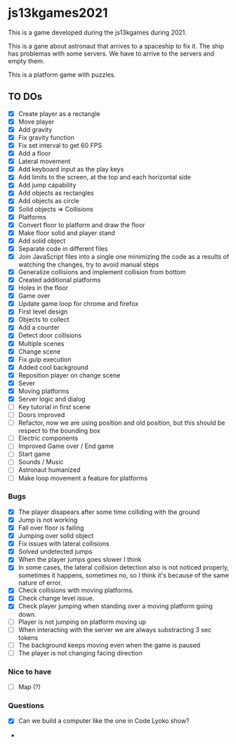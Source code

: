 # js13kgames2021
This is a game developed during the js13kgames during 2021.

This is a gane about astronaut that arrives to a spaceship to fix it. The ship has problemas with some servers. We
have to arrive to the servers and empty them.

This is a platform game with puzzles.

## TO DOs

* [x] Create player as a rectangle
* [x] Move player
* [x] Add gravity
* [x] Fix gravity function
* [x] Fix set interval to get 60 FPS
* [x] Add a floor
* [x] Lateral movement
* [x] Add keyboard input as the play keys
* [x] Add limits to the screen, at the top and each horizontal side
* [x] Add jump capability
* [x] Add objects as rectangles
* [x] Add objects as circle
* [x] Solid objects => Collisions
* [x] Platforms
* [x] Convert floor to platform and draw the floor
* [x] Make floor solid and player stand
* [x] Add solid object
* [x] Separate code in different files
* [x] Join JavaScript files into a single one minimizing the code as a results of watching the changes, try to avoid manual steps
* [x] Generalize collisions and implement collision from bottom
* [x] Created additional platforms
* [x] Holes in the floor
* [x] Game over
* [x] Update game loop for chrome and firefox
* [x] First level design
* [x] Objects to collect
* [x] Add a counter
* [x] Detect door collisions
* [x] Multiple scenes
* [x] Change scene
* [x] Fix gulp execution
* [x] Added cool background
* [x] Reposition player on change scene
* [x] Sever
* [x] Moving platforms
* [x] Server logic and dialog
* [ ] Key tutorial in first scene
* [ ] Doors improved
* [ ] Refactor, now we are using position and old position, but this should be respect to the bounding box
* [ ] Electric components
* [ ] Improved Game over / End game
* [ ] Start game
* [ ] Sounds / Music
* [ ] Astronaut humanized
* [ ] Make loop movement a feature for platforms

### Bugs

* [x] The player disapears after some time colliding with the ground
* [x] Jump is not working
* [x] Fall over floor is failing
* [x] Jumping over solid object
* [x] Fix issues with lateral collisions
* [x] Solved undetected jumps
* [x] When the player jumps goes slower I think
* [x] In some cases, the lateral collision detection also is not noticed properly, sometimes it happens, sometimes no, so I think it's because of the same nature of error.
* [x] Check collisions with moving platforms.
* [x] Check change level issue.
* [x] Check player jumping when standing over a moving platform going down.
* [ ] Player is not jumping on platform moving up
* [ ] When interacting with the server we are always substracting 3 sec tokens
* [ ] The background keeps moving even when the game is paused
* [ ] The player is not changing facing direction

### Nice to have

* [ ] Map (?)

### Questions

* [x] Can we build a computer like the one in Code Lyoko show?
* 
